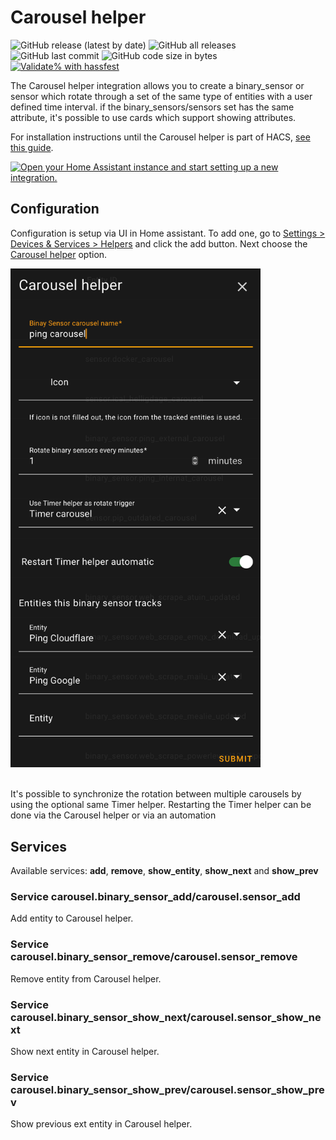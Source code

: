 # Carousel helper

![GitHub release (latest by date)](https://img.shields.io/github/v/release/kgn3400/carousel)
![GitHub all releases](https://img.shields.io/github/downloads/kgn3400/carousel/total)
![GitHub last commit](https://img.shields.io/github/last-commit/kgn3400/carousel)
![GitHub code size in bytes](https://img.shields.io/github/languages/code-size/kgn3400/carousel)
[![Validate% with hassfest](https://github.com/kgn3400/carousel/workflows/Validate%20with%20hassfest/badge.svg)](https://github.com/kgn3400/carousel/actions/workflows/hassfest.yaml)

The Carousel helper integration allows you to create a binary_sensor or sensor which rotate through a set of the same type of entities with a user defined time interval. if the binary_sensors/sensors set has the same attribute, it's possible to use cards which support showing attributes.

For installation instructions until the Carousel helper is part of HACS, [see this guide](https://hacs.xyz/docs/faq/custom_repositories).

[![Open your Home Assistant instance and start setting up a new integration.](https://my.home-assistant.io/badges/config_flow_start.svg)](https://my.home-assistant.io/redirect/config_flow_start/?domain=carousel)

## Configuration

Configuration is setup via UI in Home assistant. To add one, go to [Settings > Devices & Services > Helpers](https://my.home-assistant.io/redirect/helpers) and click the add button. Next choose the [Carousel helper](https://my.home-assistant.io/redirect/config_flow_start?domain=carousel) option.

<!-- <img src="images/config.png" width="400" height="auto" alt="Config"> -->
<img src="https://github.com/kgn3400/carousel/blob/main/images/config.png" width="400" height="auto" alt="Config">
<br/>
<br/>

It's possible to synchronize the rotation between multiple carousels by using the optional same Timer helper. Restarting the Timer helper can be done via the Carousel helper or via an automation

## Services

Available services: __add__, __remove__, __show_entity__, __show_next__ and __show_prev__

### Service carousel.binary_sensor_add/carousel.sensor_add

Add entity to Carousel helper.

### Service carousel.binary_sensor_remove/carousel.sensor_remove

Remove entity from Carousel helper.

### Service carousel.binary_sensor_show_next/carousel.sensor_show_next

Show next entity in Carousel helper.

### Service carousel.binary_sensor_show_prev/carousel.sensor_show_prev

Show previous ext entity in Carousel helper.
